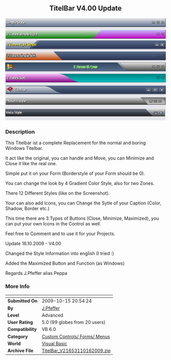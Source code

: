 ﻿<div align="center">

## TitelBar V4\.00 Update

<img src="PIC200910161541353440.jpg">
</div>

### Description

This Titelbar ist a complete Replacement for the normal and boring Windows Titelbar.

It act like the original, you can handle and Move, you can Minimize and Close it like the real one.

Simple put it on your Form (Borderstyle of your Form should be 0).

You can change the look by 4 Gradient Color Style, also for two Zones.

There 12 Different Styles (like on the Screenshot).

Your can also add Icons, you can Change the Sytle of your Caption (Color, Shadow, Border etc.)

This time there are 3 Types of Buttons (Close, Minimize, Maximized), you can put your own Icons in the Control as well.

Feel free to Comment and to use it for your Projects.

Update 16.10.2009 - V4.00

Changed the Style Information into english (I tried :)

Added the Maximized Button and Function (as Windows)

Regards J.Pfeffer alias Peppa
 
### More Info
 


<span>             |<span>
---                |---
**Submitted On**   |2009-10-15 20:54:24
**By**             |[J\.Pfeffer](https://github.com/Planet-Source-Code/PSCIndex/blob/master/ByAuthor/j-pfeffer.md)
**Level**          |Advanced
**User Rating**    |5.0 (99 globes from 20 users)
**Compatibility**  |VB 6\.0
**Category**       |[Custom Controls/ Forms/  Menus](https://github.com/Planet-Source-Code/PSCIndex/blob/master/ByCategory/custom-controls-forms-menus__1-4.md)
**World**          |[Visual Basic](https://github.com/Planet-Source-Code/PSCIndex/blob/master/ByWorld/visual-basic.md)
**Archive File**   |[TitelBar\_V21653110162009\.zip](https://github.com/Planet-Source-Code/j-pfeffer-titelbar-v4-00-update__1-72538/archive/master.zip)








